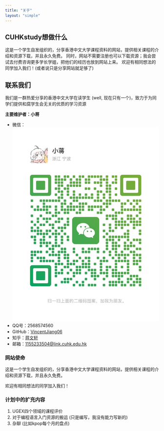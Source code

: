 ```yaml
---
title: "关于"
layout: "simple"
---
```


## CUHKstudy想做什么

这是一个学生自发组织的，分享香港中文大学课程资料的网站，提供相关课程的介绍和资源下载，并且永久免费。
同时，网站不需要注册也可以下载资源；我会尝试去付费咨询更多学长学姐，把他们的经历也放到网站上来。
欢迎有相同想法的同学加入我们！(或者说只是分享网站就足够了)

## 联系我们

我们是一群热爱分享的香港中文大学在读学生 (well, 现在只有一个)，致力于为同学们提供和腐学生会无关的优质的学习资源

**主要维护者：小蒋**
- 微信：
![微信二维码](/static/img/wechat_info.jpg)
- QQ号：2568574560
- GitHub：[VincentJiang06](https://github.com/VincentJiang06)
- 知乎：[蒋文轩](https://www.zhihu.com/people/jiang-wen-xuan-73-92)
- 邮箱：1155233504@link.cuhk.edu.hk

### 网站使命

这是一个学生自发组织的，分享香港中文大学课程资料的网站，提供相关课程的介绍和资源下载，并且永久免费。

欢迎有相同想法的同学加入我们！

### 计划中的扩充内容
1. UGEX四个领域的课程评价
2. 对于编程语言入门资源的搬运 (只是编写，我没有能力写新的)
3. 杂聊 (比如kpop每个月的盘点)